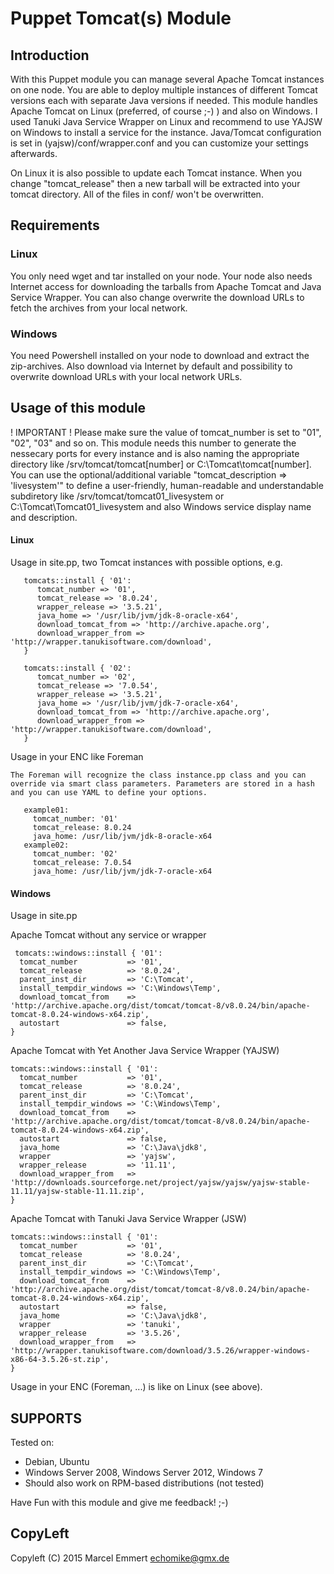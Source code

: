 # Puppet Tomcat(s) Module

## Introduction

With this Puppet module you can manage several Apache Tomcat instances on one node. You are able to deploy multiple instances of different Tomcat versions each with separate Java versions if needed.
This module handles Apache Tomcat on Linux (preferred, of course ;-) ) and also on Windows. I used Tanuki Java Service Wrapper on Linux and recommend to use YAJSW on Windows to install a service for the instance. Java/Tomcat configuration is set in (yajsw)/conf/wrapper.conf and you can customize your settings afterwards.

On Linux it is also possible to update each Tomcat instance. When you change "tomcat_release" then a new tarball will be extracted into your tomcat directory. All of the files in conf/ won't be overwritten.

## Requirements
### Linux
You only need wget and tar installed on your node. Your node also needs Internet access for downloading the tarballs from Apache Tomcat and Java Service Wrapper. You can also change overwrite the download URLs to fetch the archives from your local network.

### Windows
You need Powershell installed on your node to download and extract the zip-archives. Also download via Internet by default and possibility to overwrite download URLs with your local network URLs. 

## Usage of this module

! IMPORTANT !
Please make sure the value of tomcat_number is set to "01", "02", "03" and so on. This module needs this number to generate the nessecary ports for every instance and is also naming the appropriate directory like /srv/tomcat/tomcat[number] or C:\Tomcat\tomcat[number].
You can use the optional/additional variable "tomcat_description => 'livesystem'" to define a user-friendly, human-readable and understandable subdiretory like /srv/tomcat/tomcat01_livesystem or C:\Tomcat\Tomcat01_livesystem and also Windows service display name and description.

#### Linux
Usage in site.pp, two Tomcat instances with possible options, e.g.
```puppet
   tomcats::install { '01':
      tomcat_number => '01',
      tomcat_release => '8.0.24',
      wrapper_release => '3.5.21',
      java_home => '/usr/lib/jvm/jdk-8-oracle-x64',
      download_tomcat_from => 'http://archive.apache.org',
      download_wrapper_from => 'http://wrapper.tanukisoftware.com/download',
   }

   tomcats::install { '02':
      tomcat_number => '02',
      tomcat_release => '7.0.54',
      wrapper_release => '3.5.21',
      java_home => '/usr/lib/jvm/jdk-7-oracle-x64',
      download_tomcat_from => 'http://archive.apache.org',
      download_wrapper_from => 'http://wrapper.tanukisoftware.com/download',
   }
```
Usage in your ENC like Foreman
```puppet
The Foreman will recognize the class instance.pp class and you can override via smart class parameters. Parameters are stored in a hash and you can use YAML to define your options.

   example01:
     tomcat_number: '01'
     tomcat_release: 8.0.24
     java_home: /usr/lib/jvm/jdk-8-oracle-x64
   example02:
     tomcat_number: '02'
     tomcat_release: 7.0.54
     java_home: /usr/lib/jvm/jdk-7-oracle-x64
```

#### Windows
Usage in site.pp

Apache Tomcat without any service or wrapper
```puppet
 tomcats::windows::install { '01':
  tomcat_number           => '01',
  tomcat_release          => '8.0.24',
  parent_inst_dir         => 'C:\Tomcat',
  install_tempdir_windows => 'C:\Windows\Temp',
  download_tomcat_from    => 'http://archive.apache.org/dist/tomcat/tomcat-8/v8.0.24/bin/apache-tomcat-8.0.24-windows-x64.zip',
  autostart               => false,
}
```

Apache Tomcat with Yet Another Java Service Wrapper (YAJSW)
```puppet
tomcats::windows::install { '01':
  tomcat_number           => '01',
  tomcat_release          => '8.0.24',
  parent_inst_dir         => 'C:\Tomcat',
  install_tempdir_windows => 'C:\Windows\Temp',
  download_tomcat_from    => 'http://archive.apache.org/dist/tomcat/tomcat-8/v8.0.24/bin/apache-tomcat-8.0.24-windows-x64.zip',
  autostart               => false,
  java_home               => 'C:\Java\jdk8',
  wrapper                 => 'yajsw',
  wrapper_release         => '11.11',
  download_wrapper_from   => 'http://downloads.sourceforge.net/project/yajsw/yajsw/yajsw-stable-11.11/yajsw-stable-11.11.zip',
}
```

Apache Tomcat with Tanuki Java Service Wrapper (JSW)
```puppet
tomcats::windows::install { '01':
  tomcat_number           => '01',
  tomcat_release          => '8.0.24',
  parent_inst_dir         => 'C:\Tomcat',
  install_tempdir_windows => 'C:\Windows\Temp',
  download_tomcat_from    => 'http://archive.apache.org/dist/tomcat/tomcat-8/v8.0.24/bin/apache-tomcat-8.0.24-windows-x64.zip',
  autostart               => false,
  java_home               => 'C:\Java\jdk8',
  wrapper                 => 'tanuki',
  wrapper_release         => '3.5.26',
  download_wrapper_from   => 'http://wrapper.tanukisoftware.com/download/3.5.26/wrapper-windows-x86-64-3.5.26-st.zip',
}
```

Usage in your ENC (Foreman, ...) is like on Linux (see above).

## SUPPORTS
Tested on:
 * Debian, Ubuntu
 * Windows Server 2008, Windows Server 2012, Windows 7
 * Should also work on RPM-based distributions (not tested)

Have Fun with this module and give me feedback! ;-)

## CopyLeft
Copyleft (C) 2015 Marcel Emmert <echomike@gmx.de>
